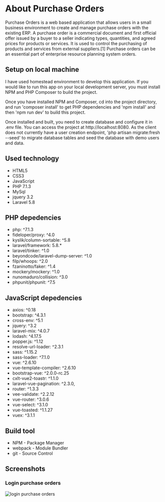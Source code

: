 # About Purchase Orders

Purchase Orders is a web based application that allows users in a small business environment to create and manage purchase orders with the existing ERP. A purchase order is a commercial document and first official offer issued by a buyer to a seller indicating types, quantities, and agreed prices for products or services. It is used to control the purchasing of products and services from external suppliers.[1] Purchase orders can be an essential part of enterprise resource planning system orders.

## Setup on local machine

I have used homestead environment to develop this application. If you would like to run this app on your local development server, you must install NPM and PHP Composer to build the project.

Once you have installed NPM and Composer, cd into the project directory, and run 'composer install' to get PHP dependencies and 'npm install' and then 'npm run dev' to build this project.

Once installed and built, you need to create database and configure it in .env file. You can access the project at http://localhost:8080. As the client does not currently have a user creation endpoint, 'php artisan migrate:fresh --seed' to migrate database tables and seed the database with demo users and data.

## Used technology
- HTML5
- CSS3
- JavaScript
- PHP 7.1.3
- MySql
- jquery 3.2
- Laravel 5.8

## PHP depedencies
- php: ^7.1.3
- fideloper/proxy: ^4.0
- kyslik/column-sortable: ^5.8
- laravel/framework: 5.8.*
- laravel/tinker: ^1.0
- beyondcode/laravel-dump-server: ^1.0
- filp/whoops: ^2.0
- fzaninotto/faker: ^1.4
- mockery/mockery: ^1.0
- nunomaduro/collision: ^3.0
- phpunit/phpunit: ^7.5

## JavaScript depedencies
- axios: ^0.18
- bootstrap: ^4.3.1
- cross-env: ^5.1
- jquery: ^3.2
- laravel-mix: ^4.0.7
- lodash: ^4.17.5
- popper.js: ^1.12
- resolve-url-loader: ^2.3.1
- sass: ^1.15.2
- sass-loader: ^7.1.0
- vue: ^2.6.10
- vue-template-compiler: ^2.6.10
- bootstrap-vue: ^2.0.0-rc.25
- cxlt-vue2-toastr: ^1.1.0
- laravel-vue-pagination: ^2.3.0,
- router: ^1.3.3
- vee-validate: ^2.2.12
- vue-router: ^3.0.6
- vue-select: ^3.1.0
- vue-toasted: ^1.1.27
- vuex: ^3.1.1


## Build tool
- NPM - Package Manager
- webpack - Module Bundler
- git - Source Control

## Screenshots

### Login purchase orders
![login purchase orders](https://raw.github.com/inforkgodara/purchase-orders/master/screenshots/1-login-purchase-orders.png?raw=true "login")

